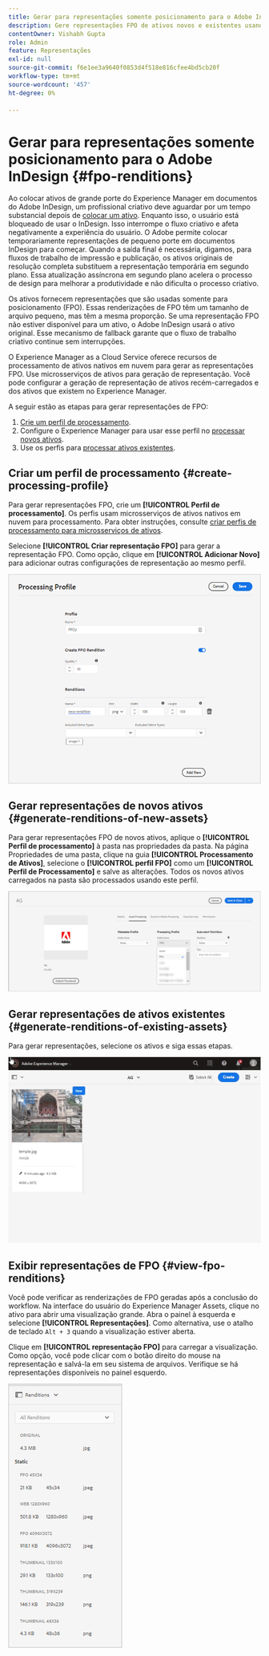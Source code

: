 ```yaml
---
title: Gerar para representações somente posicionamento para o Adobe InDesign
description: Gere representações FPO de ativos novos e existentes usando o fluxo de trabalho de Ativos do Experience Manager e o ImageMagick.
contentOwner: Vishabh Gupta
role: Admin
feature: Representações
exl-id: null
source-git-commit: f6e1ee3a9640f0853d4f518e816cfee4bd5cb20f
workflow-type: tm+mt
source-wordcount: '457'
ht-degree: 0%

---
```


# Gerar para representações somente posicionamento para o Adobe InDesign {#fpo-renditions}

Ao colocar ativos de grande porte do Experience Manager em documentos do Adobe InDesign, um profissional criativo deve aguardar por um tempo substancial depois de [colocar um ativo](https://helpx.adobe.com/indesign/using/placing-graphics.html). Enquanto isso, o usuário está bloqueado de usar o InDesign. Isso interrompe o fluxo criativo e afeta negativamente a experiência do usuário. O Adobe permite colocar temporariamente representações de pequeno porte em documentos InDesign para começar. Quando a saída final é necessária, digamos, para fluxos de trabalho de impressão e publicação, os ativos originais de resolução completa substituem a representação temporária em segundo plano. Essa atualização assíncrona em segundo plano acelera o processo de design para melhorar a produtividade e não dificulta o processo criativo.

Os ativos fornecem representações que são usadas somente para posicionamento (FPO). Essas renderizações de FPO têm um tamanho de arquivo pequeno, mas têm a mesma proporção. Se uma representação FPO não estiver disponível para um ativo, o Adobe InDesign usará o ativo original. Esse mecanismo de fallback garante que o fluxo de trabalho criativo continue sem interrupções.

O Experience Manager as a Cloud Service oferece recursos de processamento de ativos nativos em nuvem para gerar as representações FPO. Use microsserviços de ativos para geração de representação. Você pode configurar a geração de representação de ativos recém-carregados e dos ativos que existem no Experience Manager.

A seguir estão as etapas para gerar representações de FPO:
1. [Crie um perfil de processamento](#create-processing-profile).
1. Configure o Experience Manager para usar esse perfil no [processar novos ativos](#generate-renditions-of-new-assets).
1. Use os perfis para [processar ativos existentes](#generate-renditions-of-existing-assets).

## Criar um perfil de processamento {#create-processing-profile}

Para gerar representações FPO, crie um **[!UICONTROL Perfil de processamento]**. Os perfis usam microsserviços de ativos nativos em nuvem para processamento. Para obter instruções, consulte [criar perfis de processamento para microsserviços de ativos](asset-microservices-configure-and-use.md).

Selecione **[!UICONTROL Criar representação FPO]** para gerar a representação FPO. Como opção, clique em **[!UICONTROL Adicionar Novo]** para adicionar outras configurações de representação ao mesmo perfil.

![create-processing-profile-fpo-renditions](assets/create-processing-profile-fpo-renditions.png)

## Gerar representações de novos ativos {#generate-renditions-of-new-assets}

Para gerar representações FPO de novos ativos, aplique o **[!UICONTROL Perfil de processamento]** à pasta nas propriedades da pasta. Na página Propriedades de uma pasta, clique na guia **[!UICONTROL Processamento de Ativos]**, selecione o **[!UICONTROL perfil FPO]** como um **[!UICONTROL Perfil de Processamento]** e salve as alterações. Todos os novos ativos carregados na pasta são processados usando este perfil.

![representação suplementar](assets/add-fpo-rendition.png)


## Gerar representações de ativos existentes {#generate-renditions-of-existing-assets}

Para gerar representações, selecione os ativos e siga essas etapas.

![fpo-existing-asset-reprocess](assets/fpo-existing-asset-reprocess.gif)


## Exibir representações de FPO {#view-fpo-renditions}

Você pode verificar as renderizações de FPO geradas após a conclusão do workflow. Na interface do usuário do Experience Manager Assets, clique no ativo para abrir uma visualização grande. Abra o painel à esquerda e selecione **[!UICONTROL Representações]**. Como alternativa, use o atalho de teclado `Alt + 3` quando a visualização estiver aberta.

Clique em **[!UICONTROL representação FPO]** para carregar a visualização. Como opção, você pode clicar com o botão direito do mouse na representação e salvá-la em seu sistema de arquivos. Verifique se há representações disponíveis no painel esquerdo.

![rendition_list](assets/list-renditions.png)
